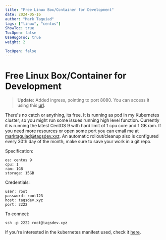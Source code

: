 ```yaml
---
title: "Free Linux Box/Container for Development"
date: 2024-05-16
author: "Mark Taguiad"
tags: ["linux", "centos"]
ShowToc: true
TocOpen: false
UseHugoToc: true
weight: 2

TocOpen: false
---
```


# Free Linux Box/Container for Development

> **Update:**
> Added ingress, pointing to port 8080. You can access it using this [url](https://linuxbox.tagsdev.xyz/).

There's no catch or anything, its free. It is running as pod in my Kubernetes cluster, so you might run some issues running high level function. Currently it is running the latest CentOS 9 with hard limit of 1 cpu core and 1 GB ram. If you need more resources or open some port you can email me at marktaguiad@tagsdev.xyz. An automatic rollout/cleanup also is configured every 30th day of the month, make sure to save your work in a git repo. 

Specification:
```
os: centos 9
cpu: 1
ram: 1GB
storage: 15GB
```

Credentials:
```
user: root
password: root123
host: tagsdev.xyz
port: 2222

```

To connect:
```
ssh -p 2222 root@tagsdev.xyz
```

If you're interested in the kubernetes manifest used, check it [here](https://github.com/mcbtaguiad/linuxbox/tree/main/kube).